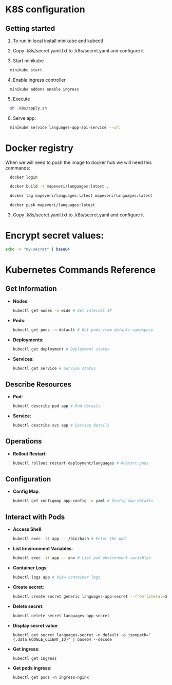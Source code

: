 K8S configuration
=================

Getting started
---------------

1. To run in local install minikube and kubectl

2. Copy .k8s/secret.yaml.txt to .k8s/secret.yaml and configure it

3. Start minikube

  ```bash
    minikube start
  ```

4. Enable ingress controller

  ```
    minikube addons enable ingress
  ```

5. Execute

  ```bash
    sh .k8s/apply.sh
  ```

6. Serve app:

  ```bash
    minikube service languages-app-api-service --url
  ```
  
# Docker registry

When we will need to push the image to docker hub we will need this commands:

  ```bash
    docker login 

    docker build -t mapeveri/languages:latest .

    docker tag mapeveri/languages:latest mapeveri/languages:latest

    docker push mapeveri/languages:latest
  ```

3. Copy .k8s/secret.yaml.txt to .k8s/secret.yaml and configure it

# Encrypt secret values:

  ```bash
echo -n "my-secret" | base64
```

# Kubernetes Commands Reference

## Get Information

- **Nodes**:
  ```bash
  kubectl get nodes -o wide # Get internal IP
  ```

- **Pods**:
  ```bash
  kubectl get pods -n default # Get pods from default namespace
  ```

- **Deployments**:
  ```bash
  kubectl get deployment # Deployment status
  ```

- **Services**:
  ```bash
  kubectl get service # Service status
  ```

## Describe Resources

- **Pod**:
  ```bash
  kubectl describe pod app # Pod details
  ```

- **Service**:
  ```bash
  kubectl describe svc app # Service details
  ```

## Operations

- **Rollout Restart**:
  ```bash
  kubectl rollout restart deployment/languages # Restart pods
  ```

## Configuration

- **Config Map**:
  ```bash
  kubectl get configmap app-config -o yaml # Config map details
  ```

## Interact with Pods

- **Access Shell**:
  ```bash
  kubectl exec -it app -- /bin/bash # Enter the pod
  ```

- **List Environment Variables**:
  ```bash
  kubectl exec -it app -- env # List pod environment variables
  ```

- **Container Logs**:
  ```bash
  kubectl logs app # View container logs
  ```

- **Create secret**:
  ```bash
  kubectl create secret generic languages-app-secret --from-literal=GOOGLE_CLIENT_ID=password
  ```

- **Delete secret**:
  ```bash
  kubectl delete secret languages-app-secret
  ```

- **Display secret value**:
  ```
  kubectl get secret languages-secret -n default -o jsonpath="{.data.GOOGLE_CLIENT_ID}" | base64 --decode
  ```

- **Get ingress**:
  ```
  kubectl get ingress
  ```

- **Get pods ingress**:
  ```
  kubectl get pods -n ingress-nginx
  ```
